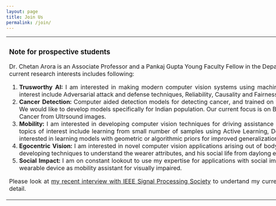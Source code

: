 ```yaml
---
layout: page
title: Join Us
permalink: /join/
---
```


<table style="width:1200" align="center"> <tr><td><div align="justify" class="style-paragraph">

<h3> Note for prospective students </h3>

Dr. Chetan Arora is an Associate Professor and a Pankaj Gupta Young Faculty Fellow in the Department of Computer Science and Engineering at IIT Delhi. My current research interests includes following:
<ol>
	<li><b>Trusworthy AI:</b> I am interested in making modern computer vision systems using machine learning techniques more trustworthy. Specific topics of interest include Adversarial attack and defense techniques, Reliability, Causality and Fairness. </li>
	<li><b>Cancer Detection:</b> Computer aided detection models for detecting cancer, and trained on western population are not successful for Indian population. We would like to develop models specifically for Indian population. Our current focus is on Breast Cancer detection from Mammograms, and Gall Bladder Cancer from Ultrsound images. </li>
	<li><b>Mobility:</b> I am interested in developing computer vision techniques for driving assistance and autonomous driving systems in the Indian context. The topics of interest include learning from small number of samples using Active Learning, Domain Adaptation, or Self Supervised Learning. We are also interested in learning models with geometric or algorithmic priors for improved generalization in unseen scenarios. </li>
	<li><b>Egocentric Vision:</b> I am interested in novel computer vision applications arising out of body worn egocentric cameras. We are specifically interested in developing techniques to understand the wearer attributes, and his social life from daylong egocentric videos. </li>
	<li><b>Social Impact:</b> I am on constant lookout to use my expertise for applications with social impact. My current interest includes developing camera based wearable device as mobility assistant for visually impaired. </li>
</ol>

Please look at <A HREF="https://signalprocessingsociety.org/newsletter/2020/08/interview-chetan-arora-associate-professor-iit-delhi-india" target="_blank">my recent interview with IEEE Signal Processing Society</A> to undertand my current research program and future research directions in more detail.

</div></td></tr></table>



<br/>